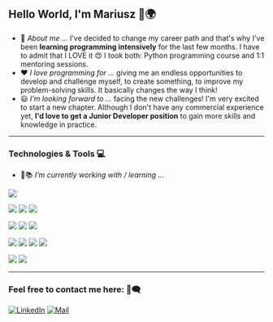 ## Hello World, I'm Mariusz 👋🌍
* 📝 <i>About me ...</i> I've decided to change my career path and that's why I've been <b>learning programming intensively</b> for the last few months. I have to admit that I LOVE it 😍
I took both: Python programming course and 1:1 mentoring sessions.
* ❤ <i>I love programming for ...</i>  giving me an endless opportunities to develop and challenge myself, to create something, to improve my problem-solving skills. It basically changes the way I think!
* 😃 <i>I’m looking forward to ... </i> facing the new challenges! I'm very excited to start a new chapter. Although I don't have any commercial experience yet, <b>I'd love to get a Junior Developer position</b> to gain more skills and knowledge in practice.
-------------
### Technologies & Tools 💻
* 🌱📚 <i> I’m currently working with / learning ...</i>
<img src="https://img.shields.io/badge/Python-FFD43B?style=for-the-badge&logo=python&logoColor=blue"/>

<img src="https://img.shields.io/badge/Django-092E20?style=for-the-badge&logo=django&logoColor=green"/> <img src="https://img.shields.io/badge/Flask-000000?style=for-the-badge&logo=flask&logoColor=white"/> <img src="https://img.shields.io/badge/Jinja-red?style=for-the-badge&logo=jinja&logoColor=white"/>

<img src="https://img.shields.io/badge/HTML5-E34F26?style=for-the-badge&logo=html5&logoColor=white"/> <img src="https://img.shields.io/badge/CSS3-1572B6?style=for-the-badge&logo=css3&logoColor=white"/> <img src="https://img.shields.io/badge/Bootstrap-563D7C?style=for-the-badge&logo=bootstrap&logoColor=white"/>

<img src="https://img.shields.io/badge/json-5E5C5C?style=for-the-badge&logo=json&logoColor=white"/> <img src="https://img.shields.io/badge/GIT-E44C30?style=for-the-badge&logo=git&logoColor=white"/> <img src="https://img.shields.io/badge/GitHub-100000?style=for-the-badge&logo=github&logoColor=white"/> <img src="https://img.shields.io/badge/Docker-2CA5E0?style=for-the-badge&logo=docker&logoColor=white"/>

<img src="https://img.shields.io/badge/PostgreSQL-316192?style=for-the-badge&logo=postgresql&logoColor=white"/> <img src="https://img.shields.io/badge/SQLite-07405E?style=for-the-badge&logo=sqlite&logoColor=white"/>

-------------
### Feel free to contact me here: 💬🗨
[![LinkedIn](https://img.shields.io/badge/LinkedIn-0077B5?style=for-the-badge&logo=linkedin&logoColor=white)](https://www.linkedin.com/in/mariusz-wojcik-) [![Mail](https://img.shields.io/badge/Gmail-D14836?style=for-the-badge&logo=gmail&logoColor=white)](mailto:wojcik.mariusz@int.pl)
